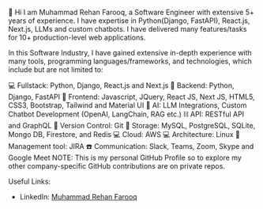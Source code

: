 👋 Hi I am Muhammad Rehan Farooq, a Software Engineer with extensive 5+ years of experience. I have expertise in Python(Django, FastAPI), React.js, Next.js, LLMs and custom chatbots. I have delivered many features/tasks for 10+ production-level web applications.

In this Software Industry, I have gained extensive in-depth experience with many tools, programming languages/frameworks, and technologies, which include but are not limited to:

💻 Fullstack: Python, Django, React.js and Next.js
🤖 Backend: Python, Django, FastAPI
🎨 Frontend: Javascript, JQuery, React JS, Next JS, HTML5, CSS3, Bootstrap, Tailwind and Material UI
🤖 AI: LLM Integrations, Custom Chatbot Development (OpenAI, LangChain, RAG etc.)
⛓️ API: RESTful API and GraphQL
🔗 Version Control: Git
💾 Storage: MySQL, PostgreSQL, SQLite, Mongo DB, Firestore, and Redis
💻 Cloud: AWS
💻 Architecture: Linux
🔭 Management tool: JIRA
☎️ Communication: Slack, Teams, Zoom, Skype and Google Meet
NOTE: This is my personal GitHub Profile so to explore my other company-specific GitHub contributions are on private repos.

Useful Links:

- LinkedIn: [Muhammad Rehan Farooq](http://linkedin.com/in/m-rehan-farooq)

